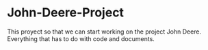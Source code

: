 # John-Deere-Project
This proyect so that we can start working on the project John Deere. Everything that has to do with code and documents.
